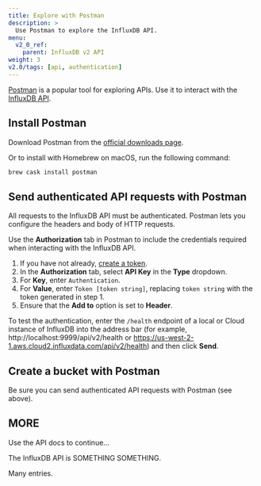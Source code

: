 ```yaml
---
title: Explore with Postman
description: >
  Use Postman to explore the InfluxDB API.
menu:
  v2_0_ref:
    parent: InfluxDB v2 API
weight: 3
v2.0/tags: [api, authentication]
---
```


[Postman](https://www.postman.com/) is a popular tool for exploring APIs.
Use it to interact with the [InfluxDB API](/v2.0/reference/api).

## Install Postman

Download Postman from the [official downloads page](https://www.postman.com/downloads/).

Or to install with Homebrew on macOS, run the following command:

```sh
brew cask install postman
```

## Send authenticated API requests with Postman

All requests to the InfluxDB API must be authenticated.
Postman lets you configure the headers and body of HTTP requests.

Use the **Authorization** tab in Postman to include the credentials required when interacting with the InfluxDB API.

1. If you have not already, [create a token](/v2.0/security/tokens/create-token/).
2. In the **Authorization** tab, select **API Key** in the **Type** dropdown.
3. For **Key**, enter `Authentication`.
4. For **Value**, enter `Token [token string]`, replacing `token string` with the token generated in step 1.
5. Ensure that the **Add to** option is set to **Header**.

To test the authentication, enter the `/health` endpoint of a local or Cloud instance of InfluxDB into the address bar
(for example, http://localhost:9999/api/v2/health or https://us-west-2-1.aws.cloud2.influxdata.com/api/v2/health)
and then click **Send**.

## Create a bucket with Postman

Be sure you can send authenticated API requests with Postman (see above).

## MORE

Use the API docs to continue...

The InfluxDB API is SOMETHING SOMETHING.

Many entries.
